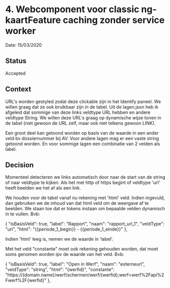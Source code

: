 # 4. Webcomponent voor classic ng-kaartFeature caching zonder service worker

Date: 15/03/2020

## Status

Accepted

## Context

URL's worden gestyled zodat deze clickable zijn in het Identify paneel. We willen graag dat ze ook bruikbaar zijn in de tabel. 
Uit de lagen.json heb ik afgeleid dat sommige van deze links veldtype URL hebben en andere veldtype String. 
We willen deze URL's graag op dynamische wijze tonen in de tabel (niet gewoon de URL zelf, maar ook niet telkens gewoon LINK).

Een groot deel kan getoond worden op basis van de waarde in een ander veld bv dossiernummer bij AV.
Voor andere lagen mag er een vaste string getoond worden.
En voor sommige lagen een combinatie van 2 velden als label.

## Decision

Momenteel detecteren we links automatisch door naar de start van de string of naar veldtype te kijken. Als het met http of https begint of 
veldtype 'url' heeft beelden we het af als een link.

We houden voor de tabel vanaf nu rekening met 'html' veld. Indien ingevuld, dan gebruiken we de inhoud van dat html veld om de weergave af te beelden. 
We staan toe dat er tokens instaan om bepaalde velden dynamisch 
in te vullen. Bvb: 

{ "isBasisVeld": true, "label": "Rapport", "naam": "rapport_url_1", "veldType": "url", "html": "{{periode_1_begin}} - {{periode_1_einde}}" },

Indien 'html' leeg is, nemen we de waarde in 'label'.
 
Met het veld "constante" moet ook rekening gehouden worden, dat moet soms genomen worden ipv de waarde van het veld. Bvb:

  { 
  "isBasisVeld": true, 
  "label": "Open in Werf", 
  "naam": "externeurl", 
  "veldType": "string", 
  "html": "{werfid}", 
  "constante": "https://{domain.name}/werf/schermen/werf/{werfid};werf=werf%2Fapi%2Fwerf%2F{werfid}" 
  },
